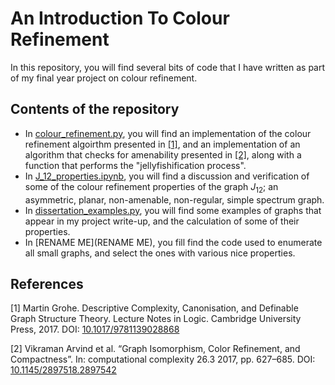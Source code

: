 # An Introduction To Colour Refinement
In this repository, you will find several bits of code that I have written as part of my final year project on colour refinement.

## Contents of the repository
 - In [colour_refinement.py](colour_refinement.py), you will find an implementation of the colour refinement algoirthm presented in [[1]](#1), and an implementation
 of an algorithm that checks for amenability presented in [[2]](#2), along with a function that performs the "jellyfishification process".
 - In [J_12_properties.ipynb](J_12_properties.ipynb), you will find a discussion and verification of some of the colour refinement properties of the graph $J_{12}$; an
 asymmetric, planar, non-amenable, non-regular, simple spectrum graph.
 - In [dissertation_examples.py](dissertation_examples.py), you will find some examples of graphs that appear in my project write-up, and the calculation of some of their
 properties.
 - In [RENAME ME](RENAME ME), you fill find the code used to enumerate all small graphs, and select the ones with various nice properties.


## References
<a id="1">[1]</a> 
Martin Grohe.
Descriptive Complexity, Canonisation, and Definable Graph Structure Theory.
Lecture Notes in Logic.
Cambridge University Press, 2017.
DOI: [10.1017/9781139028868](https://doi.org/10.1017/9781139028868)

<a id="2">[2]</a> 
Vikraman Arvind et al.
“Graph Isomorphism, Color Refinement, and Compactness”.
In: computational complexity 26.3
2017,
pp. 627–685.
DOI: [10.1145/2897518.2897542](https://doi.org/10.1145/2897518.2897542)
